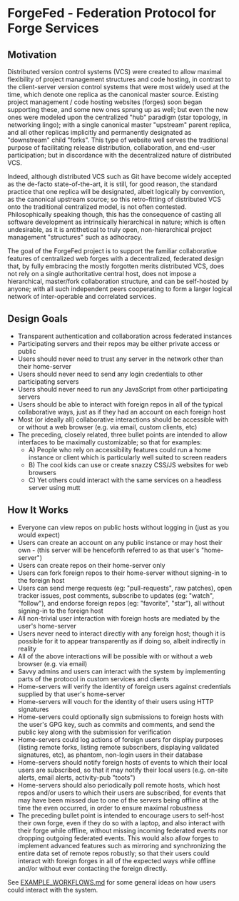 # ForgeFed - Federation Protocol for Forge Services

Motivation
----------

Distributed version control systems (VCS) were created to allow maximal flexibility of project management structures and code hosting, in contrast to the client-server version control systems that were most widely used at the time, which denote one replica as the canonical master source.  Existing project management / code hosting websites (forges) soon began supporting these, and some new ones sprung up as well; but even the new ones were modeled upon the centralized "hub" paradigm (star topology, in networking lingo); with a single canonical master "upstream" parent replica, and all other replicas implicitly and permanently designated as "downstream" child "forks".  This type of website well serves the traditional purpose of facilitating release distribution, collaboration, and end-user participation; but in discordance with the decentralized nature of distributed VCS.

Indeed, although distributed VCS such as Git have become widely accepted as the de-facto state-of-the-art, it is still, for good reason, the standard practice that one replica will be designated, albeit logically by convention, as the canonical upstream source; so this retro-fitting of distributed VCS onto the traditional centralized model, is not often contested.  Philosophically speaking though, this has the consequence of casting all software development as intrinsically hierarchical in nature; which is often undesirable, as it is antithetical to truly open, non-hierarchical project management "structures" such as adhocracy.

The goal of the ForgeFed project is to support the familiar collaborative features of centralized web forges with a decentralized, federated design that, by fully embracing the mostly forgotten merits distributed VCS, does not rely on a single authoritative central host, does not impose a hierarchical, master/fork collaboration structure, and can be self-hosted by anyone; with all such independent peers cooperating to form a larger logical network of inter-operable and correlated services.


Design Goals
------------

* Transparent authentication and collaboration across federated instances
* Participating servers and their repos may be either private access or public
* Users should never need to trust any server in the network other than their home-server
* Users should never need to send any login credentials to other participating servers
* Users should never need to run any JavaScript from other participating servers
* Users should be able to interact with foreign repos in all of the typical collaborative ways, just as if they had an account on each foreign host
* Most (or ideally all) collaborative interactions should be accessible with or without a web browser (e.g. via email, custom clients, etc)
* The preceding, closely related, three bullet points are intended to allow interfaces to be maximally customizable; so that for examples:
  - A) People who rely on accessibility features could run a home instance or client which is particularly well suited to screen readers
  - B) The cool kids can use or create snazzy CSS/JS websites for web browsers
  - C) Yet others could interact with the same services on a headless server using mutt


How It Works
------------

* Everyone can view repos on public hosts without logging in (just as you would expect)
* Users can create an account on any public instance or may host their own - (this server will be henceforth referred to as that user's "home-server")
* Users can create repos on their home-server only
* Users can fork foreign repos to their home-server without signing-in to the foreign host
* Users can send merge requests (eg: "pull-requests", raw patches), open tracker issues, post comments, subscribe to updates (eg: "watch", "follow"), and endorse foreign repos (eg: "favorite", "star"), all without signing-in to the foreign host
* All non-trivial user interaction with foreign hosts are mediated by the user's home-server
* Users never need to interact directly with any foreign host; though it is possible for it to appear transparently as if doing so, albeit indirectly in reality
* All of the above interactions will be possible with or without a web browser (e.g. via email)
* Savvy admins and users can interact with the system by implementing parts of the protocol in custom services and clients
* Home-servers will verify the identity of foreign users against credentials supplied by that user's home-server
* Home-servers will vouch for the identity of their users using HTTP signatures
* Home-servers could optionally sign submissions to foreign hosts with the user's GPG key, such as commits and comments, and send the public key along with the submission for verification
* Home-servers could log actions of foreign users for display purposes (listing remote forks, listing remote subscribers, displaying validated signatures, etc), as phantom, non-login users in their database
* Home-servers should notify foreign hosts of events to which their local users are subscribed, so that it may notify their local users (e.g. on-site alerts, email alerts, activity-pub "toots")
* Home-servers should also periodically poll remote hosts, which host repos and/or users to which their users are subscribed, for events that may have been missed due to one of the servers being offline at the time the even occurred, in order to ensure maximal robustness
* The preceding bullet point is intended to encourage users to self-host their own forge, even if they do so with a laptop, and also interact with their forge while offline, without missing incoming federated events nor dropping outgoing federated events. This would also allow forges to implement advanced features such as mirroring and synchronizing the entire data set of remote repos robustly; so that their users could interact with foreign forges in all of the expected ways while offline and/or without ever contacting the foreign directly.


See [EXAMPLE_WORKFLOWS.md](EXAMPLE_WORKFLOWS.md) for some general ideas on how users could interact with the system.
